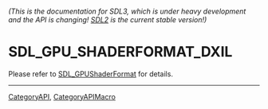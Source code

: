 ###### (This is the documentation for SDL3, which is under heavy development and the API is changing! [SDL2](https://wiki.libsdl.org/SDL2/) is the current stable version!)
# SDL_GPU_SHADERFORMAT_DXIL

Please refer to [SDL_GPUShaderFormat](SDL_GPUShaderFormat) for details.

----
[CategoryAPI](CategoryAPI), [CategoryAPIMacro](CategoryAPIMacro)

